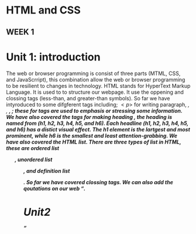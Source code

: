 # HTML and CSS
## WEEK 1

# Unit 1: introduction 
The web or browser programming is consist of three parts (MTML, CSS, and JavaScrript), this combination allow the web or browser programming to be resilient to changes in technology. HTML stands for HyperText Markup Language. It is used to to structure our webpage. It use the oppening and clossing tags (less-than, and greater-than symbols). So far we have intyroduced to some difgferent tags including; $<p>$ for writing paragraph, <em>, <i>, <b>, <strong>; these for tags are used to emphasis or stressing some information. We have also covered the tags for making heading <h>, the heading is named from (h1, h2, h3, h4, h5, and h6). Each headline (h1, h2, h3, h4, h5, and h6) has a distict visual effect. The h1 element is the lartgest and most prominent, while h6 is the smallest and least attention-grabbing. We have also covered the HTML list. There are three types of list in HTML, these are ordered list <ol>, unordered list <ul>, and definition list <dl>. So far we have covered clossing tags. We can also add the qoutations on our web <q>.  



# Unit2
